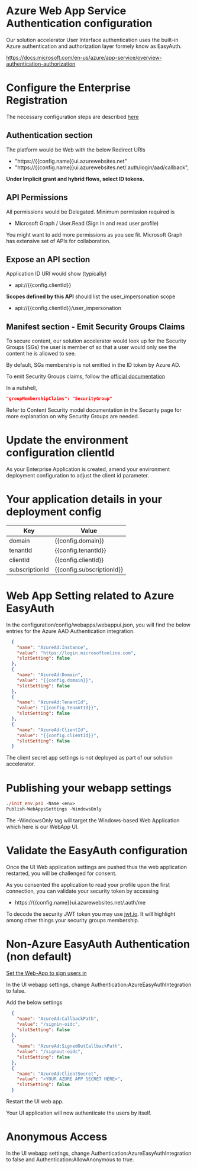 # Azure Web App Service Authentication configuration 

Our solution accelerator User Interface authentication uses the built-in Azure authentication and authorization layer formely know as EasyAuth.

https://docs.microsoft.com/en-us/azure/app-service/overview-authentication-authorization

# Configure the Enterprise Registration

The necessary configuration steps are described [here](https://docs.microsoft.com/en-us/azure/app-service/configure-authentication-provider-aad)

## Authentication section

The platform would be Web with the below Redirect URIs 

- "https://{{config.name}}ui.azurewebsites.net"
- "https://{{config.name}}ui.azurewebsites.net/.auth/login/aad/callback",

__Under Implicit grant and hybrid flows, select ID tokens.__

## API Permissions

All permissions would be Delegated. Minimum permission required is  

- Microsoft Graph / User.Read (Sign In and read user profile)

You might want to add more permissions as you see fit. Microsoft Graph has extensive set of APIs for collaboration. 

## Expose an API section

Application ID URI would show (typically)

- api://{{config.clientId}}

__Scopes defined by this API__ should list the user_impersonation scope 

- api://{{config.clientId}}/user_impersonation

## Manifest section - Emit Security Groups Claims 

To secure content, our solution accelerator would look up for the Security Groups (SGs) the user is member of so that a user would only see the content he is allowed to see. 

By default, SGs membership is not emitted in the ID token by Azure AD. 

To emit Security Groups claims, follow the [official documentation](https://docs.microsoft.com/en-us/azure/active-directory/hybrid/how-to-connect-fed-group-claims#configure-the-azure-ad-application-registration-for-group-attributes)

In a nutshell,
```json
"groupMembershipClaims": "SecurityGroup"
```

Refer to Content Security model documentation in the Security page for more explanation on why Security Groups are needed. 

# Update the environment configuration clientId 

As your Enterprise Application is created, amend your environment deployment configuration to adjust the client id parameter.  

# Your application details in your deployment config 

| Key | Value |
|---|---|
|domain        | {{config.domain}}|
|tenantId       | {{config.tenantId}}|
|clientId        | {{config.clientId}}|
|subscriptionId   | {{config.subscriptionId}} |

# Web App Setting related to Azure EasyAuth

In the configuration/config/webapps/webappui.json, you will find the below entries for the Azure AAD Authentication integration. 

```json
  {
    "name": "AzureAd:Instance",
    "value": "https://login.microsoftonline.com",
    "slotSetting": false
  },
  {
    "name": "AzureAd:Domain",
    "value": "{{config.domain}}",
    "slotSetting": false
  },
  {
    "name": "AzureAd:TenantId",
    "value": "{{config.tenantId}}",
    "slotSetting": false
  },
  {
    "name": "AzureAd:ClientId",
    "value": "{{config.clientId}}",
    "slotSetting": false
  }
```
The client secret app settings is not deployed as part of our solution accelerator.


# Publishing your webapp settings

```ps
./init_env.ps1 -Name <env>
Publish-WebAppsSettings -WindowsOnly
```
The -WindowsOnly tag will target the Windows-based Web Application which here is our WebApp UI. 

# Validate the EasyAuth configuration

Once the UI Web application settings are pushed thus the web application restarted, you will be challenged for consent. 

As you consented the application to read your profile upon the first connection, you can validate your security token by accessing 

- https://{{config.name}}ui.azurewebsites.net/.auth/me

To decode the security JWT token you may use [jwt.io](https://jwt.io). It will highlight among other things your security groups membership. 

# Non-Azure EasyAuth Authentication (non default)

[Set the Web-App to sign users in](https://learn.microsoft.com/en-us/azure/active-directory/develop/scenario-web-app-sign-user-overview?tabs=aspnetcore)

In the UI webapp settings, change Authentication:AzureEasyAuthIntegration to false.

Add the below settings 
```json
  {
    "name": "AzureAd:CallbackPath",
    "value": "/signin-oidc",
    "slotSetting": false
  },
  {
    "name": "AzureAd:SignedOutCallbackPath",
    "value": "/signout-oidc",
    "slotSetting": false
  },
  {
    "name": "AzureAd:ClientSecret",
    "value": "<YOUR AZURE APP SECRET HERE>",
    "slotSetting": false
  }
```

Restart the UI web app.

Your UI application will now authenticate the users by itself.

# Anonymous Access

In the UI webapp settings, change Authentication:AzureEasyAuthIntegration to false and Authentication:AllowAnonymous to true. 

